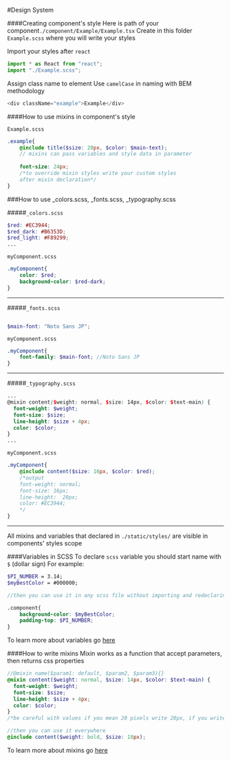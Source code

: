 #Design System


####Creating component's style
Here is path of your component`./component/Example/Example.tsx`
Create in this folder `Example.scss` where you will write your styles

Import your styles after `react`
```javascript
import * as React from "react";
import "./Example.scss";
```


Assign class name to element
Use `camelCase` in naming with BEM methodology
```javascript
<div className="example">Example</div>
```

####How to use mixins in component's style

`Example.scss`
```scss
.example{
    @include title($size: 20px, $color: $main-text); 
    // mixins can pass variables and style data in parameter
    
    font-size: 24px; 
    /*to override mixin styles write your custom styles
    after mixin declaration*/ 
}
```

###How to use _colors.scss, _fonts.scss, _typography.scss

#####`_colors.scss`
```scss
$red: #EC3944;
$red_dark: #B6353D;
$red_light: #F89299;
...
```

`myComponent.scss`

```scss
.myComponent{
    color: $red;
    background-color: $red-dark;
}
```
---
#####`_fonts.scss`
```scss

$main-font: "Noto Sans JP";
```

`myComponent.scss`

```scss
.myComponent{
    font-family: $main-font; //Noto Sans JP
}
```
---
#####`_typography.scss`
```scss
...
@mixin content($weight: normal, $size: 14px, $color: $text-main) {
  font-weight: $weight;
  font-size: $size;
  line-height: $size + 4px;
  color: $color;
}
...
```

`myComponent.scss`

```scss
.myComponent{
    @include content($size: 16px, $color: $red); 
    /*output
    font-weight: normal;
    font-size: 16px;
    line-height:  20px;
    color: #EC3944;
    */
}
```
---
All mixins and variables that declared in `./static/styles/` are visible in components' styles scope


####Variables in SCSS
To declare `scss` variable you should start name with `$` (dollar sign)
For example:
```scss
$PI_NUMBER = 3.14;
$myBestColor = #000000;

//then you can use it in any scss file without importing and redeclaring

.component{
    background-color: $myBestColor;
    padding-top: $PI_NUMBER;
}

``` 
To learn more about variables go [here](https://www.w3schools.com/sass/sass_variables.asp)


####How to write mixins
Mixin works as a function that accept parameters, then returns css properties

```scss
//@mixin name($param1: default, $param2, $param3){}
@mixin content($weight: normal, $size: 14px, $color: $text-main) {
  font-weight: $weight;
  font-size: $size;
  line-height: $size + 4px;
  color: $color;
}
/*be careful with values if you mean 20 pixels write 20px, if you write $size: 20, it will be declared as font-size: 20 instead of 20px*/

//then you can use it everywhere
@include content($weight: bold, $size: 18px);
```
To learn more about mixins go [here](https://www.w3schools.com/sass/sass_mixin_include.asp)